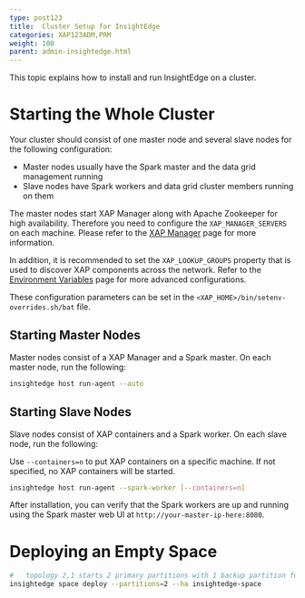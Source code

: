 ```yaml
---
type: post123
title:  Cluster Setup for InsightEdge
categories: XAP123ADM,PRM
weight: 100
parent: admin-insightedge.html
---
```


This topic explains how to install and run InsightEdge on a cluster.

# Starting the Whole Cluster

Your cluster should consist of one master node and several slave nodes for the following configuration:

* Master nodes usually have the Spark master and the data grid management running
* Slave nodes have Spark workers and data grid cluster members running on them


The master nodes start XAP Manager along with Apache Zookeeper for high availability. Therefore you need to configure the `XAP_MANAGER_SERVERS` on each machine. Please refer to the [XAP Manager](../admin/xap-manager.html) page for more information.

In addition, it is recommended to set the `XAP_LOOKUP_GROUPS` property that is used to discover XAP components across the network. Refer to the [Environment Variables](../started/common-environment-variables.html) page for more advanced configurations.

These configuration parameters can be set in the `<XAP_HOME>/bin/setenv-overrides.sh/bat` file.

## Starting Master Nodes

Master nodes consist of a XAP Manager and a Spark master. On each master node, run the following:

```bash
insightedge host run-agent --auto
```

## Starting Slave Nodes

Slave nodes consist of XAP containers and a Spark worker. On each slave node, run the following:

Use `--containers=n` to put XAP containers on a specific machine. If not specified, no XAP containers will be started.

```bash
insightedge host run-agent --spark-worker [--containers=n]
```

After installation, you can verify that the Spark workers are up and running using the Spark master web UI at `http://your-master-ip-here:8080`.

# Deploying an Empty Space

```bash
#   topology 2,1 starts 2 primary partitions with 1 backup partition for each primary
insightedge space deploy --partitions=2 --ha insightedge-space
```

